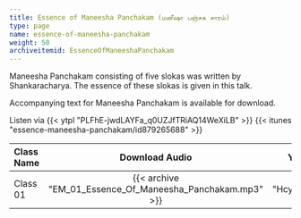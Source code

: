 ```yaml
---
title: Essence of Maneesha Panchakam (மனீஷா பஞ்சக சாரம்)
type: page
name: essence-of-maneesha-panchakam
weight: 50
archiveitemid: EssenceOfManeeshaPanchakam
---
```


Maneesha Panchakam consisting of five slokas was written by Shankaracharya. The essence of these slokas is given in this talk.

Accompanying text for Maneesha Panchakam is available for download.

Listen via {{< ytpl "PLFhE-jwdLAYFa_q0UZJfTRiAQ14WeXiLB" >}} {{< itunes "essence-maneesha-panchakam/id879265688" >}}

Class Name | Download Audio | YouTube
:---|:---:|:---:
Class 01 | {{< archive "EM_01_Essence_Of_Maneesha_Panchakam.mp3" >}} | {{< yt "HcylR5QD3zY" >}}
